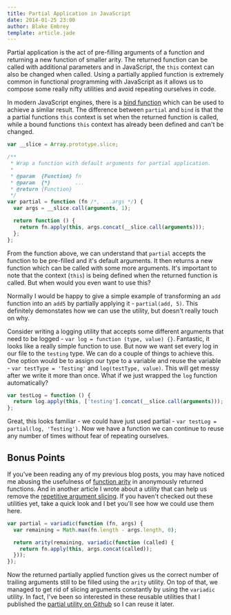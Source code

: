 ```yaml
---
title: Partial Application in JavaScript
date: 2014-01-25 23:00
author: Blake Embrey
template: article.jade
---
```


Partial application is the act of pre-filling arguments of a function and returning a new function of smaller arity. The returned function can be called with additional parameters and in JavaScript, the `this` context can also be changed when called. Using a partially applied function is extremely common in functional programming with JavaScript as it allows us to compose some really nifty utilities and avoid repeating ourselves in code.

In modern JavaScript engines, there is a [bind function](https://developer.mozilla.org/en-US/docs/Web/JavaScript/Reference/Global_Objects/Function/bind) which can be used to achieve a similar result. The difference between `partial` and `bind` is that the a partial functions `this` context is set when the returned function is called, while a bound functions `this` context has already been defined and can't be changed.

```javascript
var __slice = Array.prototype.slice;

/**
 * Wrap a function with default arguments for partial application.
 *
 * @param  {Function} fn
 * @param  {*}        ...
 * @return {Function}
 */
var partial = function (fn /*, ...args */) {
  var args = __slice.call(arguments, 1);

  return function () {
    return fn.apply(this, args.concat(__slice.call(arguments)));
  };
};
```

From the function above, we can understand that `partial` accepts the function to be pre-filled and it's default arguments. It then returns a new function which can be called with some more arguments. It's important to note that the context (`this`) is being defined when the returned function is called. But when would you even want to use this?

Normally I would be happy to give a simple example of transforming an `add` function into an `add5` by partially applying it - `partial(add, 5)`. This definitely demonstates how we can use the utility, but doesn't really touch on why.

Consider writing a logging utility that accepts some different arguments that need to be logged - `var log = function (type, value) {}`. Fantastic, it looks like a really simple function to use. But now we want set every log in our file to the `testing` type. We can do a couple of things to achieve this. One option would be to assign our type to a variable and reuse the variable  - `var testType = 'Testing'` and `log(testType, value)`. This will get messy after we write it more than once. What if we just wrapped the `log` function automatically?

```javascript
var testLog = function () {
  return log.apply(this, ['testing'].concat(__slice.call(arguments)));
};
```

Great, this looks familiar - we could have just used partial - `var testLog = partial(log, 'Testing')`. Now we have a function we can continue to reuse any number of times without fear of repeating ourselves.

## Bonus Points

If you've been reading any of my previous blog posts, you may have noticed me abusing the usefulness of [function arity](http://blakeembrey.com/articles/forcing-function-arity-in-javascript/) in anonymously returned functions. And in another article I wrote about a utility that can help us remove the [repetitive argument slicing](http://blakeembrey.com/articles/javascript-variadic-function/). If you haven't checked out these utilities yet, take a quick look and I bet you'll see how we could use them here.

```javascript
var partial = variadic(function (fn, args) {
  var remaining = Math.max(fn.length - args.length, 0);

  return arity(remaining, variadic(function (called) {
    return fn.apply(this, args.concat(called));
  }));
});
```

Now the returned partially applied function gives us the correct number of trailing arguments still to be filled using the `arity` utility. On top of that, we managed to get rid of slicing arguments constantly by using the `variadic` utility. In fact, I've been so interested in these reusable utilities that I published the [partial utility on Github](https://github.com/blakeembrey/partial) so I can reuse it later.
